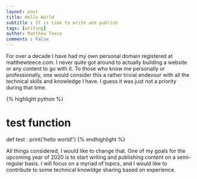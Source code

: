 ```yaml
---
layout: post
title: Hello World
subtitle : It is time to write and publish
tags: [writing]
author: Matthew Teece
comments : False
---
```


For over a decade I have had my own personal domain registered at matthewteece.com. I never quite got around to actually building a website or any content to go with it. To those who know me personally or professionally, one would consider this a rather trivial endevour with all the technical skills and knowledge I have. I guess it was just not a priority during that time.

{% highlight python %}
# test function
def test :
    print('hello world!')
{% endhighlight %}

All things considered, I would like to change that. One of my goals for the upcoming year of 2020 is to start writing and publishing content on a semi-regular basis. I will focus on a myriad of topics, and I would like to contribute to some technical knowldge sharing based on experience.


